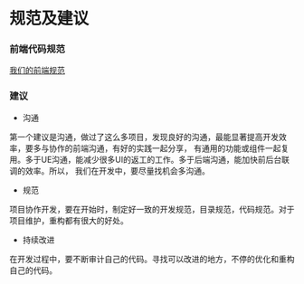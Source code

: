 # 规范及建议

### 前端代码规范

[我们的前端规范](https://github.com/iuap-design/YY-Code-Guide)



### 建议

- 沟通

第一个建议是沟通，做过了这么多项目，发现良好的沟通，最能显著提高开发效率，要多与协作的前端沟通，有好的实践一起分享，
有通用的功能或组件一起复用。多于UE沟通，能减少很多UI的返工的工作。多于后端沟通，能加快前后台联调的效率。所以，
我们在开发中，要尽量找机会多沟通。

- 规范

项目协作开发，要在开始时，制定好一致的开发规范，目录规范，代码规范。对于项目维护，重构都有很大的好处。

- 持续改进

在开发过程中，要不断审计自己的代码。寻找可以改进的地方，不停的优化和重构自己的代码。